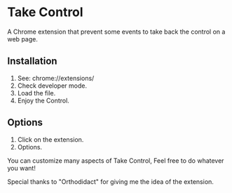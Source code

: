 # Take Control

A Chrome extension that prevent some events to take back the control on a web page.

## Installation

1. See: chrome://extensions/
2. Check developer mode.
3. Load the file.
4. Enjoy the Control.

## Options

1. Click on the extension.
2. Options.

You can customize many aspects of Take Control,
Feel free to do whatever you want!

Special thanks to "Orthodidact" for giving me the idea of the extension.
